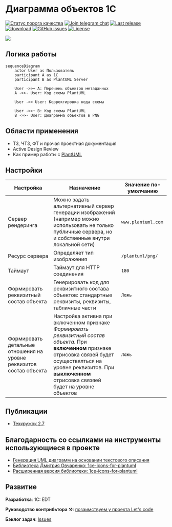 # Диаграмма объектов 1С
[![Статус порога качества](https://sonar.openbsl.ru/api/project_badges/measure?project=diagramobject&metric=alert_status)](https://sonar.openbsl.ru/dashboard?id=diagramobject)
[![Join telegram chat](https://img.shields.io/badge/chat-telegram-blue?style=flat&logo=telegram)](https://t.me/simplelogic)
[![Last release](https://img.shields.io/github/v/release/plastinin/diagramobject?include_prereleases&label=last%20release&style=badge)](https://github.com/plastinin/diagramobject/releases/latest)
[![download](https://img.shields.io/github/downloads/plastinin/diagramobject/total)](https://github.com/plastinin/diagramobject/releases/download/latest/)
[![GitHub issues](https://img.shields.io/github/issues-raw/plastinin/diagramobject?style=badge)](https://github.com/plastinin/diagramobject/issues)
[![License](https://img.shields.io/github/license/plastinin/diagramobject?style=badge)](https://github.com/plastinin/diagramobject/blob/master/LICENSE)

![](img/main_window.png)

## Логика работы

```mermaid
sequenceDiagram
    actor User as Пользователь
    participant A as 1C 
    participant B as PlantUML Server 

    User ->>+ A: Перечень объектов метаданных
    A ->>- User: Код схемы PlantUML

    User ->> User: Корректировка кода схемы

    User ->>+ B: Код схемы PlantUML
    B ->>- User: Диаграмма объектов в PNG
```

## Области применения

- ТЗ, ЧТЗ, ФТ и прочая проектная документация
- Active Design Review
- Как пример работы с [PlantUML](https://plantuml.com/)

## Настройки


Настройка | Назначение | Значение по-умолчанию
---------|----------|---------
 Сервер рендеринга |  Можно задать альтернативный сервер генерации изображений (например можно использовать не только публичные сервера, но и собственные внутри локальной сети) | `www.plantuml.com`
 Ресурс сервера | Определяет тип изображения | `/plantuml/png/`
 Таймаут | Таймаут для HTTP соединения | `180`
Формировать реквизитный состав объекта |  Генерировать код для реквизитного состава объектов: стандартные реквизиты, реквизиты, табличные части| `Ложь`
Формировать детальные отношения на уровне реквизитов состав объекта |  Настройка активна при включенном признаке _Формировать реквизитный состав объекта_. При **включенном** признаке отрисовка связей будет осуществялться на уровне реквизитов. При **выключенном** отрисовка связяей будет на уровне объектов | `Ложь`

## Публикации

- [Техкружок 2.7](https://www.youtube.com/watch?v=psK2fZUtbf4)

## Благодарность со ссылками на инструменты использующиеся в проекте

- [Генерация UML диаграмм на основании текстового описания](https://infostart.ru/public/1513591/)
- [Библиотека Дмитрия Овчаренко: 1ce-icons-for-plantuml](https://github.com/ovcharenko-di/1ce-icons-for-plantuml)
- [Расширенная версия библиотеки: 1ce-icons-for-plantuml](https://github.com/plastinin/1ce-icons-for-plantuml)

## Развитие

**Разработка**: 1С: EDT

**Руководство контрибьтора** ⚒: [позаимствуем у проекта Let's code](https://github.com/plastinin/let-s-code/blob/develop/docs/README.md)

**Бэклог задач**: [Issues](https://github.com/plastinin/diagramobject/issues)